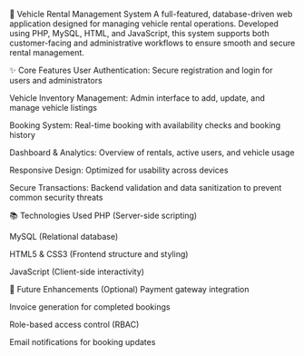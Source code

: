 🚗 Vehicle Rental Management System
A full-featured, database-driven web application designed for managing vehicle rental operations. Developed using PHP, MySQL, HTML, and JavaScript, this system supports both customer-facing and administrative workflows to ensure smooth and secure rental management.

✨ Core Features
User Authentication: Secure registration and login for users and administrators

Vehicle Inventory Management: Admin interface to add, update, and manage vehicle listings

Booking System: Real-time booking with availability checks and booking history

Dashboard & Analytics: Overview of rentals, active users, and vehicle usage

Responsive Design: Optimized for usability across devices

Secure Transactions: Backend validation and data sanitization to prevent common security threats

📚 Technologies Used
PHP (Server-side scripting)

MySQL (Relational database)

HTML5 & CSS3 (Frontend structure and styling)

JavaScript (Client-side interactivity)

🚀 Future Enhancements (Optional)
Payment gateway integration

Invoice generation for completed bookings

Role-based access control (RBAC)

Email notifications for booking updates
